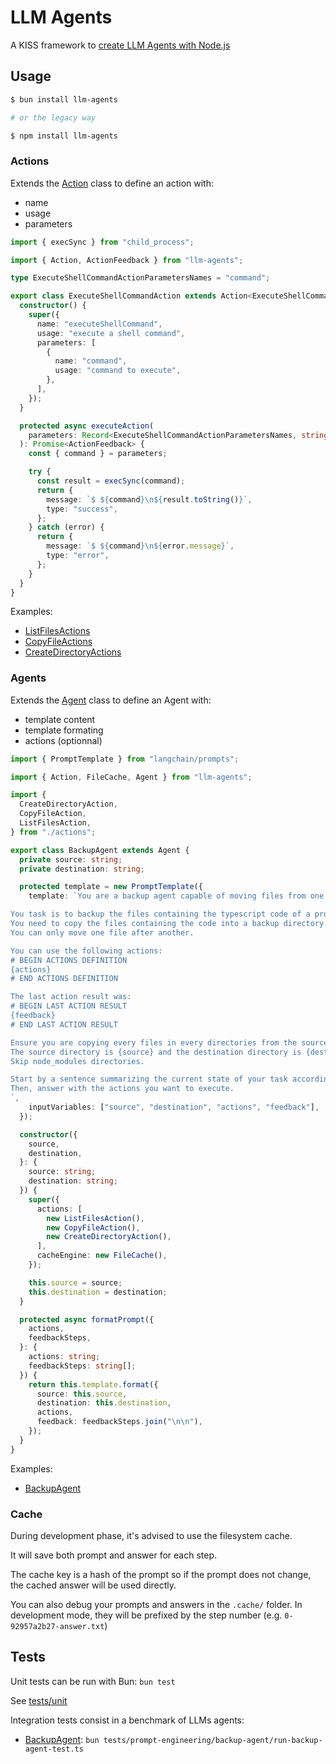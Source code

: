 # LLM Agents

A KISS framework to [create LLM Agents with Node.js](https://gen-ai.fr/large-language-model/creer-un-agent-llm-en-node-js-partie-1/)

## Usage

```bash
$ bun install llm-agents

# or the legacy way

$ npm install llm-agents
```

### Actions

Extends the [Action](lib/actions/Action.ts) class to define an action with:

- name
- usage
- parameters

```ts
import { execSync } from "child_process";

import { Action, ActionFeedback } from "llm-agents";

type ExecuteShellCommandActionParametersNames = "command";

export class ExecuteShellCommandAction extends Action<ExecuteShellCommandActionParametersNames> {
  constructor() {
    super({
      name: "executeShellCommand",
      usage: "execute a shell command",
      parameters: [
        {
          name: "command",
          usage: "command to execute",
        },
      ],
    });
  }

  protected async executeAction(
    parameters: Record<ExecuteShellCommandActionParametersNames, string>
  ): Promise<ActionFeedback> {
    const { command } = parameters;

    try {
      const result = execSync(command);
      return {
        message: `$ ${command}\n${result.toString()}`,
        type: "success",
      };
    } catch (error) {
      return {
        message: `$ ${command}\n${error.message}`,
        type: "error",
      };
    }
  }
}
```

Examples:

- [ListFilesActions]('tests/lib/actions/ListFilesActions.ts')
- [CopyFileActions]('tests/lib/actions/CopyFileActions.ts')
- [CreateDirectoryActions]('tests/lib/actions/CreateDirectoryActions.ts')

### Agents

Extends the [Agent](lib/Agent.ts) class to define an Agent with:

- template content
- template formating
- actions (optionnal)

```ts
import { PromptTemplate } from "langchain/prompts";

import { Action, FileCache, Agent } from "llm-agents";

import {
  CreateDirectoryAction,
  CopyFileAction,
  ListFilesAction,
} from "./actions";

export class BackupAgent extends Agent {
  private source: string;
  private destination: string;

  protected template = new PromptTemplate({
    template: `You are a backup agent capable of moving files from one place to another.

You task is to backup the files containing the typescript code of a project.
You need to copy the files containing the code into a backup directory.
You can only move one file after another.

You can use the following actions:
# BEGIN ACTIONS DEFINITION
{actions}
# END ACTIONS DEFINITION

The last action result was:
# BEGIN LAST ACTION RESULT
{feedback}
# END LAST ACTION RESULT

Ensure you are copying every files in every directories from the source.
The source directory is {source} and the destination directory is {destination}.
Skip node_modules directories.

Start by a sentence summarizing the current state of your task according to the last action result.
Then, answer with the actions you want to execute.
`,
    inputVariables: ["source", "destination", "actions", "feedback"],
  });

  constructor({
    source,
    destination,
  }: {
    source: string;
    destination: string;
  }) {
    super({
      actions: [
        new ListFilesAction(),
        new CopyFileAction(),
        new CreateDirectoryAction(),
      ],
      cacheEngine: new FileCache(),
    });

    this.source = source;
    this.destination = destination;
  }

  protected async formatPrompt({
    actions,
    feedbackSteps,
  }: {
    actions: string;
    feedbackSteps: string[];
  }) {
    return this.template.format({
      source: this.source,
      destination: this.destination,
      actions,
      feedback: feedbackSteps.join("\n\n"),
    });
  }
}
```

Examples:

- [BackupAgent](tests/prompt-engineering/backup-agent/BackupAgent.ts)

### Cache

During development phase, it's advised to use the filesystem cache.

It will save both prompt and answer for each step.

The cache key is a hash of the prompt so if the prompt does not change, the cached answer will be used directly.

You can also debug your prompts and answers in the `.cache/` folder. In development mode, they will be prefixed by the step number (e.g. `0-92957a2b27-answer.txt`)

## Tests

Unit tests can be run with Bun: `bun test`

See [tests/unit](tests/unit)

Integration tests consist in a benchmark of LLMs agents:

- [BackupAgent](tests/prompt-engineering/backup-agent/run-backup-agent-test.ts): `bun tests/prompt-engineering/backup-agent/run-backup-agent-test.ts`

